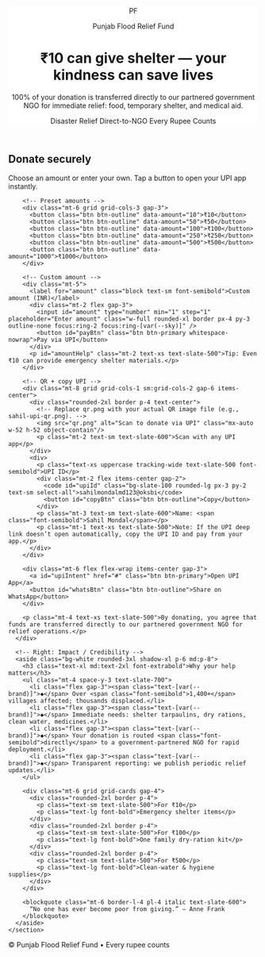 <!DOCTYPE html>
<html lang="en">
<head>
  <meta charset="utf-8" />
  <meta name="viewport" content="width=device-width, initial-scale=1" />
  <title>Punjab Flood Relief Fund – Donate</title>
  <meta name="description" content="Donate to the Punjab Flood Relief Fund. 100% of funds go directly to partnered government NGO via UPI. Every rupee counts." />
  <link rel="preconnect" href="https://fonts.googleapis.com">
  <link rel="preconnect" href="https://fonts.gstatic.com" crossorigin>
  <link href="https://fonts.googleapis.com/css2?family=Inter:wght@400;500;600;700;800&display=swap" rel="stylesheet">
  <!-- Tailwind CSS CDN -->
  <script src="https://cdn.tailwindcss.com"></script>
  <style>
    :root { --brand:#C62828; --ink:#0f172a; --sky:#0ea5e9; }
    body { font-family: 'Inter', system-ui, -apple-system, Segoe UI, Roboto, 'Helvetica Neue', Arial, 'Noto Sans', 'Apple Color Emoji', 'Segoe UI Emoji', 'Segoe UI Symbol', 'Noto Color Emoji'; }
    .glass { backdrop-filter: blur(10px); background: rgba(255,255,255,0.8); }
    .btn { @apply px-4 py-3 rounded-2xl font-semibold shadow hover:shadow-lg transition active:scale-[.98]; }
    .btn-primary { background: var(--brand); color:#fff; }
    .btn-outline { @apply border; border-color:#e5e7eb; color:var(--ink); }
    .pill { @apply px-4 py-2 rounded-full text-sm font-semibold cursor-pointer border; }
    .grid-cards { grid-template-columns: repeat(auto-fit, minmax(220px, 1fr)); }
  </style>
</head>
<body class="bg-slate-50 text-slate-900">
  <!-- HERO -->
  <header class="relative overflow-hidden">
    <div class="absolute inset-0 bg-[url('https://images.unsplash.com/photo-1540202404-c0d1d3a2f3d4?q=80&w=1400&auto=format&fit=crop')] bg-cover bg-center opacity-30"></div>
    <div class="relative mx-auto max-w-6xl px-4 pt-10 pb-16">
      <div class="glass rounded-3xl p-6 md:p-10 shadow-xl">
        <div class="flex items-center gap-3">
          <div class="w-10 h-10 rounded-full bg-[var(--brand)] text-white grid place-items-center font-extrabold">PF</div>
          <p class="text-xs md:text-sm font-semibold tracking-wide text-[var(--brand)] uppercase">Punjab Flood Relief Fund</p>
        </div>
        <h1 class="mt-4 text-3xl md:text-5xl font-extrabold leading-tight text-slate-900">
          ₹10 can give shelter — your kindness can save lives
        </h1>
        <p class="mt-3 md:mt-4 text-slate-700 max-w-3xl">
          100% of your donation is transferred directly to our partnered government NGO for immediate relief: food, temporary shelter, and medical aid.
        </p>
        <div class="mt-6 flex flex-wrap items-center gap-3">
          <span class="pill bg-white/70">Disaster Relief</span>
          <span class="pill bg-white/70">Direct-to-NGO</span>
          <span class="pill bg-white/70">Every Rupee Counts</span>
        </div>
      </div>
    </div>
  </header>

  <!-- DONATION MODULE -->
  <main class="mx-auto max-w-6xl px-4 -mt-10 pb-24">
    <section class="grid md:grid-cols-2 gap-6">
      <!-- Left: Payment Card -->
      <div class="bg-white rounded-3xl shadow-xl p-6 md:p-8">
        <h2 class="text-2xl md:text-3xl font-extrabold">Donate securely</h2>
        <p class="mt-1 text-slate-600 text-sm md:text-base">Choose an amount or enter your own. Tap a button to open your UPI app instantly.</p>

        <!-- Preset amounts -->
        <div class="mt-6 grid grid-cols-3 gap-3">
          <button class="btn btn-outline" data-amount="10">₹10</button>
          <button class="btn btn-outline" data-amount="50">₹50</button>
          <button class="btn btn-outline" data-amount="100">₹100</button>
          <button class="btn btn-outline" data-amount="250">₹250</button>
          <button class="btn btn-outline" data-amount="500">₹500</button>
          <button class="btn btn-outline" data-amount="1000">₹1000</button>
        </div>

        <!-- Custom amount -->
        <div class="mt-5">
          <label for="amount" class="block text-sm font-semibold">Custom amount (INR)</label>
          <div class="mt-2 flex gap-3">
            <input id="amount" type="number" min="1" step="1" placeholder="Enter amount" class="w-full rounded-xl border px-4 py-3 outline-none focus:ring-2 focus:ring-[var(--sky)]" />
            <button id="payBtn" class="btn btn-primary whitespace-nowrap">Pay via UPI</button>
          </div>
          <p id="amountHelp" class="mt-2 text-xs text-slate-500">Tip: Even ₹10 can provide emergency shelter materials.</p>
        </div>

        <!-- QR + copy UPI -->
        <div class="mt-8 grid grid-cols-1 sm:grid-cols-2 gap-6 items-center">
          <div class="rounded-2xl border p-4 text-center">
            <!-- Replace qr.png with your actual QR image file (e.g., sahil-upi-qr.png). -->
            <img src="qr.png" alt="Scan to donate via UPI" class="mx-auto w-52 h-52 object-contain"/>
            <p class="mt-2 text-sm text-slate-600">Scan with any UPI app</p>
          </div>
          <div>
            <p class="text-xs uppercase tracking-wide text-slate-500 font-semibold">UPI ID</p>
            <div class="mt-2 flex items-center gap-2">
              <code id="upiId" class="bg-slate-100 rounded-lg px-3 py-2 text-sm select-all">sahilmondalmd123@oksbi</code>
              <button id="copyBtn" class="btn btn-outline">Copy</button>
            </div>
            <p class="mt-3 text-sm text-slate-600">Name: <span class="font-semibold">Sahil Mondal</span></p>
            <p class="mt-1 text-xs text-slate-500">Note: If the UPI deep link doesn’t open automatically, copy the UPI ID and pay from your app.</p>
          </div>
        </div>

        <div class="mt-6 flex flex-wrap items-center gap-3">
          <a id="upiIntent" href="#" class="btn btn-primary">Open UPI App</a>
          <button id="whatsBtn" class="btn btn-outline">Share on WhatsApp</button>
        </div>

        <p class="mt-4 text-xs text-slate-500">By donating, you agree that funds are transferred directly to our partnered government NGO for relief operations.</p>
      </div>

      <!-- Right: Impact / Credibility -->
      <aside class="bg-white rounded-3xl shadow-xl p-6 md:p-8">
        <h3 class="text-xl md:text-2xl font-extrabold">Why your help matters</h3>
        <ul class="mt-4 space-y-3 text-slate-700">
          <li class="flex gap-3"><span class="text-[var(--brand)]">◆</span> Over <span class="font-semibold">1,400+</span> villages affected; thousands displaced.</li>
          <li class="flex gap-3"><span class="text-[var(--brand)]">◆</span> Immediate needs: shelter tarpaulins, dry rations, clean water, medicines.</li>
          <li class="flex gap-3"><span class="text-[var(--brand)]">◆</span> Your donation is routed <span class="font-semibold">directly</span> to a government‑partnered NGO for rapid deployment.</li>
          <li class="flex gap-3"><span class="text-[var(--brand)]">◆</span> Transparent reporting: we publish periodic relief updates.</li>
        </ul>

        <div class="mt-6 grid grid-cards gap-4">
          <div class="rounded-2xl border p-4">
            <p class="text-sm text-slate-500">For ₹10</p>
            <p class="text-lg font-bold">Emergency shelter items</p>
          </div>
          <div class="rounded-2xl border p-4">
            <p class="text-sm text-slate-500">For ₹100</p>
            <p class="text-lg font-bold">One family dry‑ration kit</p>
          </div>
          <div class="rounded-2xl border p-4">
            <p class="text-sm text-slate-500">For ₹500</p>
            <p class="text-lg font-bold">Clean‑water & hygiene supplies</p>
          </div>
        </div>

        <blockquote class="mt-6 border-l-4 pl-4 italic text-slate-600">
          “No one has ever become poor from giving.” — Anne Frank
        </blockquote>
      </aside>
    </section>
  </main>

  <footer class="border-t py-10 text-center text-sm text-slate-500">
    © <span id="yr"></span> Punjab Flood Relief Fund • Every rupee counts
  </footer>

  <script>
    // ------- CONFIG: Set your UPI details here -------
    const UPI_ID = 'sahilmondalmd123@oksbi'; // <-- your UPI ID
    const UPI_NAME = 'Sahil Mondal';         // <-- your display name
    const UPI_NOTE = 'Punjab Flood Relief';  // transaction note
    const CURRENCY = 'INR';

    // Set footer year
    document.getElementById('yr').textContent = new Date().getFullYear();

    // Build a UPI deep link for the given amount
    function buildUpiLink(amount) {
      const params = new URLSearchParams({
        pa: UPI_ID,   // payee address
        pn: UPI_NAME, // payee name
        am: amount?.toString() || '',
        cu: CURRENCY,
        tn: UPI_NOTE,
      });
      return `upi://pay?${params.toString()}`;
    }

    // Handle preset amount buttons
    document.querySelectorAll('[data-amount]').forEach(btn => {
      btn.addEventListener('click', () => {
        const amt = btn.getAttribute('data-amount');
        document.getElementById('amount').value = amt;
        document.getElementById('upiIntent').setAttribute('href', buildUpiLink(amt));
      });
    });

    // Handle custom Pay via UPI button
    document.getElementById('payBtn').addEventListener('click', () => {
      const amt = parseInt(document.getElementById('amount').value, 10);
      if (!amt || amt < 1) {
        alert('Please enter a valid amount (₹1 or more).');
        return;
      }
      window.location.href = buildUpiLink(amt);
    });

    // Primary UPI intent link (updates when typing)
    const amountInput = document.getElementById('amount');
    const upiLink = document.getElementById('upiIntent');
    amountInput.addEventListener('input', () => {
      const v = parseInt(amountInput.value || '0', 10);
      upiLink.setAttribute('href', buildUpiLink(v > 0 ? v : ''));
    });

    // Copy UPI ID
    document.getElementById('copyBtn').addEventListener('click', async () => {
      try {
        await navigator.clipboard.writeText(UPI_ID);
        const old = document.getElementById('copyBtn').textContent;
        document.getElementById('copyBtn').textContent = 'Copied!';
        setTimeout(()=>{ document.getElementById('copyBtn').textContent = old; }, 1500);
      } catch (e) {
        alert('Copy failed. Select the UPI ID and copy manually.');
      }
    });

    // WhatsApp share
    document.getElementById('whatsBtn').addEventListener('click', () => {
      const amt = document.getElementById('amount').value || '10';
      const msg = `🌊 Punjab Flood Relief Fund\n🙏 Even ₹10 can give shelter.\nTap to donate via UPI now → ${buildUpiLink(amt)}\nUPI ID: ${UPI_ID}`;
      const url = `https://wa.me/?text=${encodeURIComponent(msg)}`;
      window.open(url, '_blank');
    });

    // Initialize default link
    upiLink.setAttribute('href', buildUpiLink(''));
  </script>
</body>
</html>
